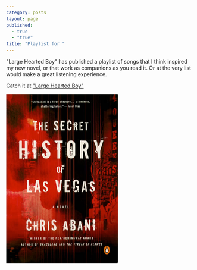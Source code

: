 ```yaml
---
category: posts
layout: page
published: 
  - true
  - "true"
title: "Playlist for "
---
```


"Large Hearted Boy" has published a playlist of songs that I think inspired my new novel, or that work as companions as you read it. Or at the very list would make a great listening experience. 

Catch it at ["Large Hearted Boy"](http://www.largeheartedboy.com/blog/archive/2014/02/book_notes_chri_21.html)

![the-secret-history-of-las-vegas_300x465.jpg](/assets/img/the-secret-history-of-las-vegas_300x465.jpg)